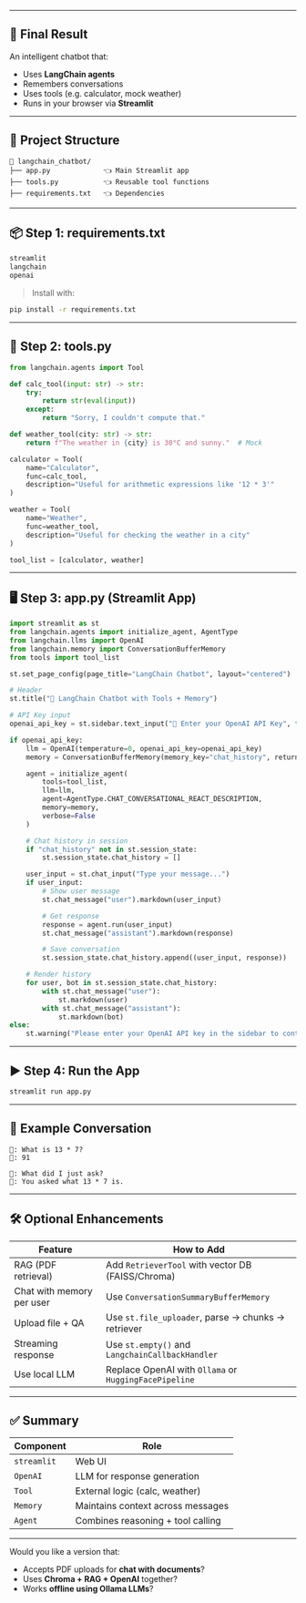 
---

## 🎯 Final Result

An intelligent chatbot that:

* Uses **LangChain agents**
* Remembers conversations
* Uses tools (e.g. calculator, mock weather)
* Runs in your browser via **Streamlit**

---

## 🧱 Project Structure

```
📁 langchain_chatbot/
├── app.py             👈 Main Streamlit app
├── tools.py           👈 Reusable tool functions
├── requirements.txt   👈 Dependencies
```

---

## 📦 Step 1: requirements.txt

```txt
streamlit
langchain
openai
```

> Install with:

```bash
pip install -r requirements.txt
```

---

## 🧰 Step 2: tools.py

```python
from langchain.agents import Tool

def calc_tool(input: str) -> str:
    try:
        return str(eval(input))
    except:
        return "Sorry, I couldn't compute that."

def weather_tool(city: str) -> str:
    return f"The weather in {city} is 30°C and sunny."  # Mock

calculator = Tool(
    name="Calculator",
    func=calc_tool,
    description="Useful for arithmetic expressions like '12 * 3'"
)

weather = Tool(
    name="Weather",
    func=weather_tool,
    description="Useful for checking the weather in a city"
)

tool_list = [calculator, weather]
```

---

## 🖥️ Step 3: app.py (Streamlit App)

```python
import streamlit as st
from langchain.agents import initialize_agent, AgentType
from langchain.llms import OpenAI
from langchain.memory import ConversationBufferMemory
from tools import tool_list

st.set_page_config(page_title="LangChain Chatbot", layout="centered")

# Header
st.title("🤖 LangChain Chatbot with Tools + Memory")

# API Key input
openai_api_key = st.sidebar.text_input("🔑 Enter your OpenAI API Key", type="password")

if openai_api_key:
    llm = OpenAI(temperature=0, openai_api_key=openai_api_key)
    memory = ConversationBufferMemory(memory_key="chat_history", return_messages=True)

    agent = initialize_agent(
        tools=tool_list,
        llm=llm,
        agent=AgentType.CHAT_CONVERSATIONAL_REACT_DESCRIPTION,
        memory=memory,
        verbose=False
    )

    # Chat history in session
    if "chat_history" not in st.session_state:
        st.session_state.chat_history = []

    user_input = st.chat_input("Type your message...")
    if user_input:
        # Show user message
        st.chat_message("user").markdown(user_input)

        # Get response
        response = agent.run(user_input)
        st.chat_message("assistant").markdown(response)

        # Save conversation
        st.session_state.chat_history.append((user_input, response))

    # Render history
    for user, bot in st.session_state.chat_history:
        with st.chat_message("user"):
            st.markdown(user)
        with st.chat_message("assistant"):
            st.markdown(bot)
else:
    st.warning("Please enter your OpenAI API key in the sidebar to continue.")
```

---

## ▶️ Step 4: Run the App

```bash
streamlit run app.py
```

---

## 🧠 Example Conversation

```
👤: What is 13 * 7?
🤖: 91

👤: What did I just ask?
🤖: You asked what 13 * 7 is.
```

---

## 🛠️ Optional Enhancements

| Feature                   | How to Add                                            |
| ------------------------- | ----------------------------------------------------- |
| RAG (PDF retrieval)       | Add `RetrieverTool` with vector DB (FAISS/Chroma)     |
| Chat with memory per user | Use `ConversationSummaryBufferMemory`                 |
| Upload file + QA          | Use `st.file_uploader`, parse → chunks → retriever    |
| Streaming response        | Use `st.empty()` and `LangchainCallbackHandler`       |
| Use local LLM             | Replace OpenAI with `Ollama` or `HuggingFacePipeline` |

---

## ✅ Summary

| Component   | Role                              |
| ----------- | --------------------------------- |
| `streamlit` | Web UI                            |
| `OpenAI`    | LLM for response generation       |
| `Tool`      | External logic (calc, weather)    |
| `Memory`    | Maintains context across messages |
| `Agent`     | Combines reasoning + tool calling |

---

Would you like a version that:

* Accepts PDF uploads for **chat with documents**?
* Uses **Chroma + RAG + OpenAI** together?
* Works **offline using Ollama LLMs**?

